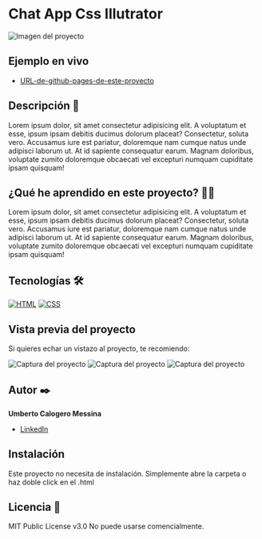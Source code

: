 # Chat App Css Illutrator

![Imagen del proyecto](https://raw.githubusercontent.com/Umberto-Calogero-Messina/chat-app-css-illustration/main/src/design/desktop-design.jpg)

## Ejemplo en vivo

- [URL-de-github-pages-de-este-proyecto](https://github.com/Umberto-Calogero-Messina/chat-app-css-illustration)

## Descripción 📑

Lorem ipsum dolor, sit amet consectetur adipisicing elit. A voluptatum et esse, ipsum ipsam debitis ducimus dolorum placeat? Consectetur, soluta vero. Accusamus iure est pariatur, doloremque nam cumque natus unde adipisci laborum ut. At id sapiente consequatur earum. Magnam doloribus, voluptate zumito doloremque obcaecati vel excepturi numquam cupiditate ipsam quisquam!

## ¿Qué he aprendido en este proyecto? 🙇🏻

Lorem ipsum dolor, sit amet consectetur adipisicing elit. A voluptatum et esse, ipsum ipsam debitis ducimus dolorum placeat? Consectetur, soluta vero. Accusamus iure est pariatur, doloremque nam cumque natus unde adipisci laborum ut. At id sapiente consequatur earum. Magnam doloribus, voluptate zumito doloremque obcaecati vel excepturi numquam cupiditate ipsam quisquam!

## Tecnologías 🛠

<!-- Iconos sacados de: https://github.com/hendrasob/badges/blob/master/README.md y https://github.com/alexandresanlim/Badges4-README.md-Profile -->

[![HTML](https://img.shields.io/badge/HTML5-E34F26?style=for-the-badge&logo=html5&logoColor=white)](https://es.wikipedia.org/wiki/HTML5)
[![CSS](https://img.shields.io/badge/CSS3-1572B6?style=for-the-badge&logo=css3&logoColor=white)](https://es.wikipedia.org/wiki/CSS)

## Vista previa del proyecto

Si quieres echar un vistazo al proyecto, te recomiendo:

![Captura del proyecto](https://raw.githubusercontent.com/Umberto-Calogero-Messina/chat-app-css-illustration/main/src/design/desktop-design.jpg)
![Captura del proyecto](https://raw.githubusercontent.com/Umberto-Calogero-Messina/chat-app-css-illustration/main/src/design/desktop-preview.jpg)
![Captura del proyecto](https://raw.githubusercontent.com/Umberto-Calogero-Messina/chat-app-css-illustration/main/src/design/mobile-design.jpg)

## Autor ✒️

**Umberto Calogero Messina**

- [LinkedIn](https://www.linkedin.com/in/umberto-calogero-messina-9b716026b/)

## Instalación

Este proyecto no necesita de instalación. Simplemente abre la carpeta o haz doble click en el .html

## Licencia 📄

MIT Public License v3.0
No puede usarse comencialmente.
